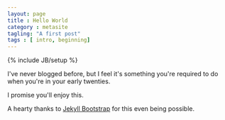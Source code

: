 ```yaml
---
layout: page
title : Hello World
category : metasite
tagling: "A first post"
tags : [ intro, beginning]
---
```

{% include JB/setup %}

I've never blogged before, but I feel it's something you're required to do when you're in your early twenties.

I promise you'll enjoy this.

A hearty thanks to [Jekyll Bootstrap](http://jekyllbootstrap.com/) for this even being possible.

